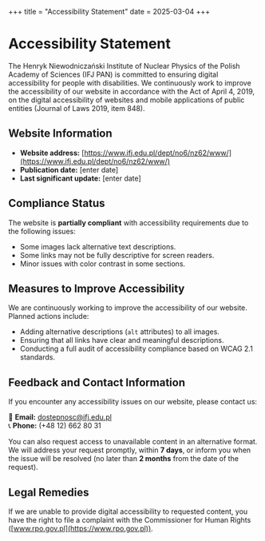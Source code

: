 +++
title = "Accessibility Statement"
date = 2025-03-04
+++

# Accessibility Statement

The Henryk Niewodniczański Institute of Nuclear Physics of the Polish Academy of Sciences (IFJ PAN) is committed to ensuring digital accessibility for people with disabilities. We continuously work to improve the accessibility of our website in accordance with the Act of April 4, 2019, on the digital accessibility of websites and mobile applications of public entities (Journal of Laws 2019, item 848).

## Website Information
- **Website address:** [https://www.ifj.edu.pl/dept/no6/nz62/www/](https://www.ifj.edu.pl/dept/no6/nz62/www/)
- **Publication date:** [enter date]
- **Last significant update:** [enter date]

## Compliance Status
The website is **partially compliant** with accessibility requirements due to the following issues:
- Some images lack alternative text descriptions.
- Some links may not be fully descriptive for screen readers.
- Minor issues with color contrast in some sections.

## Measures to Improve Accessibility
We are continuously working to improve the accessibility of our website. Planned actions include:
- Adding alternative descriptions (`alt` attributes) to all images.
- Ensuring that all links have clear and meaningful descriptions.
- Conducting a full audit of accessibility compliance based on WCAG 2.1 standards.

## Feedback and Contact Information
If you encounter any accessibility issues on our website, please contact us:

📧 **Email:** [dostepnosc@ifj.edu.pl](mailto:dostepnosc@ifj.edu.pl)  
📞 **Phone:** (+48 12) 662 80 31  

You can also request access to unavailable content in an alternative format. We will address your request promptly, within **7 days**, or inform you when the issue will be resolved (no later than **2 months** from the date of the request).

## Legal Remedies
If we are unable to provide digital accessibility to requested content, you have the right to file a complaint with the Commissioner for Human Rights ([www.rpo.gov.pl](https://www.rpo.gov.pl)).

